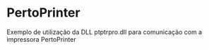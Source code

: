 # PertoPrinter
Exemplo de utilização da DLL ptptrpro.dll para comunicação com a impressora PertoPrinter
